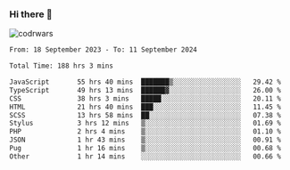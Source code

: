 ### Hi there 👋


![codrwars](https://www.codewars.com/users/rsschool_c9af20f58c35c696/badges/micro) 

<!--START_SECTION:waka-->

```txt
From: 18 September 2023 - To: 11 September 2024

Total Time: 188 hrs 3 mins

JavaScript       55 hrs 40 mins  ███████▒░░░░░░░░░░░░░░░░░   29.42 %
TypeScript       49 hrs 13 mins  ██████▓░░░░░░░░░░░░░░░░░░   26.00 %
CSS              38 hrs 3 mins   █████░░░░░░░░░░░░░░░░░░░░   20.11 %
HTML             21 hrs 40 mins  ███░░░░░░░░░░░░░░░░░░░░░░   11.45 %
SCSS             13 hrs 58 mins  ██░░░░░░░░░░░░░░░░░░░░░░░   07.38 %
Stylus           3 hrs 12 mins   ▒░░░░░░░░░░░░░░░░░░░░░░░░   01.69 %
PHP              2 hrs 4 mins    ▒░░░░░░░░░░░░░░░░░░░░░░░░   01.10 %
JSON             1 hr 43 mins    ▒░░░░░░░░░░░░░░░░░░░░░░░░   00.91 %
Pug              1 hr 16 mins    ▒░░░░░░░░░░░░░░░░░░░░░░░░   00.68 %
Other            1 hr 14 mins    ░░░░░░░░░░░░░░░░░░░░░░░░░   00.66 %
```

<!--END_SECTION:waka-->
